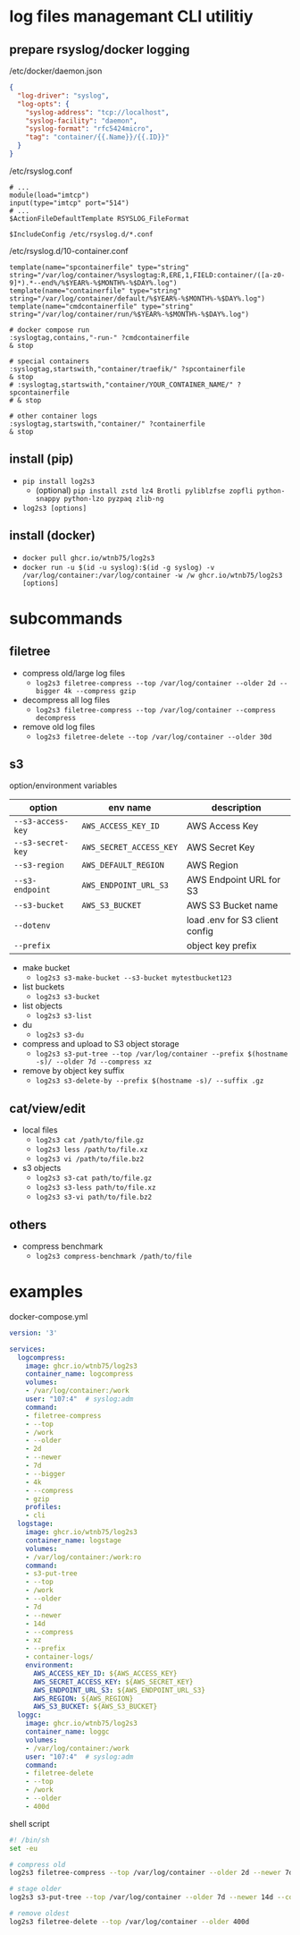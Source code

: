 # log files managemant CLI utilitiy

## prepare rsyslog/docker logging

/etc/docker/daemon.json

```json
{
  "log-driver": "syslog",
  "log-opts": {
    "syslog-address": "tcp://localhost",
    "syslog-facility": "daemon",
    "syslog-format": "rfc5424micro",
    "tag": "container/{{.Name}}/{{.ID}}"
  }
}
```

/etc/rsyslog.conf

```
# ...
module(load="imtcp")
input(type="imtcp" port="514")
# ...
$ActionFileDefaultTemplate RSYSLOG_FileFormat

$IncludeConfig /etc/rsyslog.d/*.conf
```

/etc/rsyslog.d/10-container.conf

```
template(name="spcontainerfile" type="string" string="/var/log/container/%syslogtag:R,ERE,1,FIELD:container/([a-z0-9]*).*--end%/%$YEAR%-%$MONTH%-%$DAY%.log")
template(name="containerfile" type="string" string="/var/log/container/default/%$YEAR%-%$MONTH%-%$DAY%.log")
template(name="cmdcontainerfile" type="string" string="/var/log/container/run/%$YEAR%-%$MONTH%-%$DAY%.log")

# docker compose run
:syslogtag,contains,"-run-" ?cmdcontainerfile
& stop

# special containers
:syslogtag,startswith,"container/traefik/" ?spcontainerfile
& stop
# :syslogtag,startswith,"container/YOUR_CONTAINER_NAME/" ?spcontainerfile
# & stop

# other container logs
:syslogtag,startswith,"container/" ?containerfile
& stop
```

## install (pip)

- `pip install log2s3`
    - (optional) `pip install zstd lz4 Brotli pyliblzfse zopfli python-snappy python-lzo pyzpaq zlib-ng`
- `log2s3 [options]`

## install (docker)

- `docker pull ghcr.io/wtnb75/log2s3`
- `docker run -u $(id -u syslog):$(id -g syslog) -v /var/log/container:/var/log/container -w /w ghcr.io/wtnb75/log2s3 [options]`

# subcommands

## filetree

- compress old/large log files
    - `log2s3 filetree-compress --top /var/log/container --older 2d --bigger 4k --compress gzip`
- decompress all log files
    - `log2s3 filetree-compress --top /var/log/container --compress decompress`
- remove old log files
    - `log2s3 filetree-delete --top /var/log/container --older 30d`

## s3

option/environment variables

| option | env name | description |
|---|---|---|
| `--s3-access-key` | `AWS_ACCESS_KEY_ID` | AWS Access Key |
| `--s3-secret-key` | `AWS_SECRET_ACCESS_KEY` | AWS Secret Key |
| `--s3-region` | `AWS_DEFAULT_REGION` |AWS Region |
| `--s3-endpoint` | `AWS_ENDPOINT_URL_S3` | AWS Endpoint URL for S3 |
| `--s3-bucket` | `AWS_S3_BUCKET` | AWS S3 Bucket name |
| `--dotenv` | | load .env for S3 client config |
| `--prefix` | | object key prefix |

- make bucket
    - `log2s3 s3-make-bucket --s3-bucket mytestbucket123`
- list buckets
    - `log2s3 s3-bucket`
- list objects
    - `log2s3 s3-list`
- du
    - `log2s3 s3-du`
- compress and upload to S3 object storage
    - `log2s3 s3-put-tree --top /var/log/container --prefix $(hostname -s)/ --older 7d --compress xz`
- remove by object key suffix
    - `log2s3 s3-delete-by --prefix $(hostname -s)/ --suffix .gz`

## cat/view/edit

- local files
    - `log2s3 cat /path/to/file.gz`
    - `log2s3 less /path/to/file.xz`
    - `log2s3 vi /path/to/file.bz2`
- s3 objects
    - `log2s3 s3-cat path/to/file.gz`
    - `log2s3 s3-less path/to/file.xz`
    - `log2s3 s3-vi path/to/file.bz2`

## others

- compress benchmark
    - `log2s3 compress-benchmark /path/to/file`

# examples

docker-compose.yml

```yaml
version: '3'

services:
  logcompress:
    image: ghcr.io/wtnb75/log2s3
    container_name: logcompress
    volumes:
    - /var/log/container:/work
    user: "107:4"  # syslog:adm
    command:
    - filetree-compress
    - --top
    - /work
    - --older
    - 2d
    - --newer
    - 7d
    - --bigger
    - 4k
    - --compress
    - gzip
    profiles:
    - cli
  logstage:
    image: ghcr.io/wtnb75/log2s3
    container_name: logstage
    volumes:
    - /var/log/container:/work:ro
    command:
    - s3-put-tree
    - --top
    - /work
    - --older
    - 7d
    - --newer
    - 14d
    - --compress
    - xz
    - --prefix
    - container-logs/
    environment:
      AWS_ACCESS_KEY_ID: ${AWS_ACCESS_KEY}
      AWS_SECRET_ACCESS_KEY: ${AWS_SECRET_KEY}
      AWS_ENDPOINT_URL_S3: ${AWS_ENDPOINT_URL_S3}
      AWS_REGION: ${AWS_REGION}
      AWS_S3_BUCKET: ${AWS_S3_BUCKET}
  loggc:
    image: ghcr.io/wtnb75/log2s3
    container_name: loggc
    volumes:
    - /var/log/container:/work
    user: "107:4"  # syslog:adm
    command:
    - filetree-delete
    - --top
    - /work
    - --older
    - 400d
```

shell script

```sh
#! /bin/sh
set -eu

# compress old
log2s3 filetree-compress --top /var/log/container --older 2d --newer 7d --bigger 4k --compress gzip

# stage older
log2s3 s3-put-tree --top /var/log/container --older 7d --newer 14d --compress xz --dotenv --s3-bucket mytestbucket123 --prefix container-log/

# remove oldest
log2s3 filetree-delete --top /var/log/container --older 400d
```
